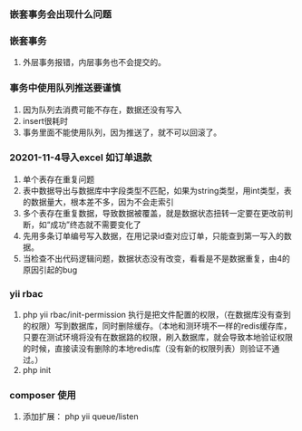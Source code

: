 
### 嵌套事务会出现什么问题
### 嵌套事务
1. 外层事务报错，内层事务也不会提交的。
### 事务中使用队列推送要谨慎
1. 因为队列去消费可能不存在，数据还没有写入
2. insert很耗时
3. 事务里面不能使用队列，因为推送了，就不可以回滚了。

### 20201-11-4导入excel 如订单退款
1. 单个表存在重复问题
2. 表中数据导出与数据库中字段类型不匹配，如果为string类型，用int类型，表的数据量大，根本差不多，因为不会走索引
3. 多个表存在重复数据，导致数据被覆盖，就是数据状态扭转一定要在更改前判断，如“成功”终态就不需要变化了
4. 先用多条订单编号写入数据，在用记录id查对应订单，只能查到第一写入的数据。
5. 当检查不出代码逻辑问题，数据状态没有改变，看看是不是数据重复，由4的原因引起的bug

### yii rbac
1. php yii rbac/init-permission 执行是把文件配置的权限，（在数据库没有查到的权限）写到数据库，同时删除缓存。（本地和测环境不一样的redis缓存库，只要在测试环境将没有在数据路的权限，刷入数据库，就会导致本地验证权限的时候，直接读没有删除的本地redis库（没有新的权限列表）则验证不通过。）
2.  php init

### composer 使用
1. 添加扩展： php yii queue/listen